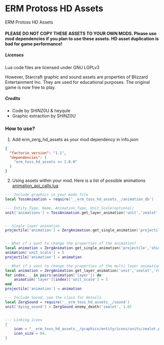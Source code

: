 # ERM Protoss HD Assets
ERM Protoss HD Assets

#### PLEASE DO NOT COPY THESE ASSETS TO YOUR OWN MODS. Please use mod dependencies if you plan to use these assets. HD asset duplication is bad for game performance!

##### Licenses
Lua code files are licensed under GNU LGPLv3

However, Starcraft graphic and sound assets are properties of Blizzard Entertainment Inc.  They are used for educational purposes. The original game is now free to play.

##### Credits
- Code by SHlNZ0U & heyqule
- Graphic extraction by SHlNZ0U


### How to use?
1. Add erm_zerg_hd_assets as your mod dependency in info.json
```json
{
  "factorio_version": "1.1",
  "dependencies": [
    "erm_toss_hd_assets >= 1.0.0"
  ]
}
```
2. Using assets within your mod.  Here is a list of possible animations [animation_api_calls.lua](https://github.com/heyqule/erm_toss_hd_assets/blob/main/animation_api_calls.lua)
```lua
--- Include graphics in your mods file
local TossAnimation = require('__erm_toss_hd_assets__/animation_db')

--- Entity_Type, Name, Animation_Type, Unit_Scale(optional)
unit['animations'] = TossAnimation.get_layer_animation('unit','zealot','run')


-- Single layer animation
projectile['animation'] = ZergAnimation.get_single_animation('projectiles','shield_battery','explosion')


-- What if i want to change the properties of the animation?
local animation = ZergAnimation.get_single_animation('projectile','shield_battery', 'explosion')
animation['unit_scale'] = 5
projectile['animation'] = animation

-- What if i want to change the properties of the multi layer animation?
local animation = ZergAnimation.get_layer_animation('unit','zealot','run')
for index, _ in pairs(animation['layer']) do
    animation['layer'][index]['unit_scale'] = 5    
end
projectile['animation'] = animation

--- Include Sound, see the class for details 
local ZergSound = require('__erm_toss_hd_assets__/sound')
unit['dying_sound'] = ZergSound.enemy_death('zealot', 1.0)


--- Linking icons
{
    icon = "__erm_toss_hd_assets__/graphics/entity/icons/units/zealot.png",
    icon_size = 64,
} 
```